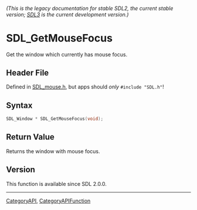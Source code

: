 ###### (This is the legacy documentation for stable SDL2, the current stable version; [SDL3](https://wiki.libsdl.org/SDL3/) is the current development version.)
# SDL_GetMouseFocus

Get the window which currently has mouse focus.

## Header File

Defined in [SDL_mouse.h](https://github.com/libsdl-org/SDL/blob/SDL2/include/SDL_mouse.h), but apps should _only_ `#include "SDL.h"`!

## Syntax

```c
SDL_Window * SDL_GetMouseFocus(void);

```

## Return Value

Returns the window with mouse focus.

## Version

This function is available since SDL 2.0.0.

----
[CategoryAPI](CategoryAPI), [CategoryAPIFunction](CategoryAPIFunction)

